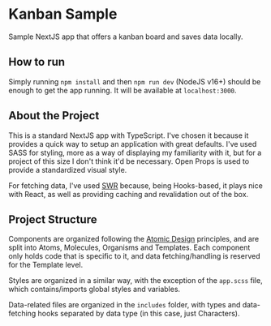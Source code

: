# Kanban Sample

Sample NextJS app that offers a kanban board and saves data locally.


## How to run

Simply running `npm install` and then `npm run dev` (NodeJS v16+) should be enough to get the app running. It will be available at `localhost:3000`.

## About the Project

This is a standard NextJS app with TypeScript. I've chosen it because it provides a quick way to setup an application with great defaults. I've used SASS for styling, more as a way of displaying my familiarity with it, but for a project of this size I don't think it'd be necessary. Open Props is used to provide a standardized visual style.

For fetching data, I've used [SWR](https://swr.vercel.app/) because, being Hooks-based, it plays nice with React, as well as providing caching and revalidation out of the box.

## Project Structure

Components are organized following the [Atomic Design](https://www.blueacornici.com/blog/5-major-elements-of-atomic-design/) principles, and are split into Atoms, Molecules, Organisms and Templates. Each component only holds code that is specific to it, and data fetching/handling is reserved for the Template level.

Styles are organized in a similar way, with the exception of the `app.scss` file, which contains/imports global styles and variables.

Data-related files are organized in the `includes` folder, with types and data-fetching hooks separated by data type (in this case, just Characters).
